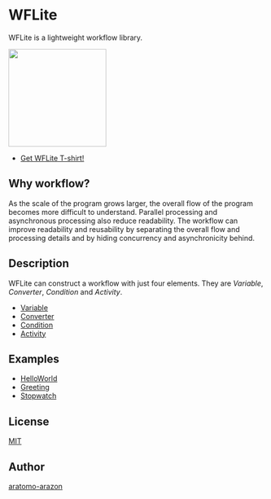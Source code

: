 WFLite
=====
WFLite is a lightweight workflow library.

<img src="https://github.com/aratomo-arazon/WFLite/blob/master/images/logo.png" width=192 />

- [Get WFLite T-shirt!](https://suzuri.jp/aratomo-arazon/1615875/t-shirt/s/white)

## Why workflow?

As the scale of the program grows larger, the overall flow of the program becomes more difficult to understand. Parallel processing and asynchronous processing also reduce readability.
The workflow can improve readability and reusability by separating the overall flow and processing details and by hiding concurrency and asynchronicity behind. 

## Description

WFLite can construct a workflow with just four elements. They are <i>Variable</i>, <i>Converter</i>, <i>Condition</i> and <i>Activity</i>.

* [Variable](https://github.com/aratomo-arazon/WFLite/tree/master/doc/Variable.md)
* [Converter](https://github.com/aratomo-arazon/WFLite/tree/master/doc/Converter.md)
* [Condition](https://github.com/aratomo-arazon/WFLite/tree/master/doc/Condition.md)
* [Activity](https://github.com/aratomo-arazon/WFLite/tree/master/doc/Activity.md)

## Examples

- [HelloWorld](https://github.com/aratomo-arazon/WFLite/tree/master/examples/WFLite.HelloWorld)
- [Greeting](https://github.com/aratomo-arazon/WFLite/tree/master/examples/WFLite.Greeting)
- [Stopwatch](https://github.com/aratomo-arazon/WFLite/tree/master/examples/WFLite.Stopwatch)

## License

[MIT](https://github.com/aratomo-arazon/WFLite/blob/master/LICENSE)

## Author

[aratomo-arazon](https://github.com/aratomo-arazon)